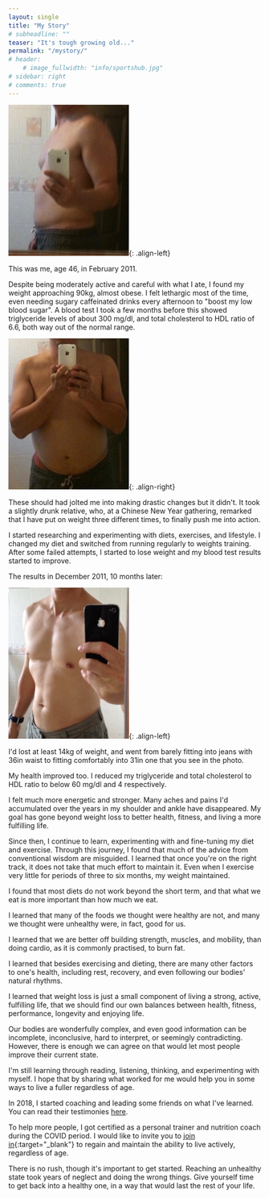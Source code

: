 ```yaml
---
layout: single
title: "My Story"
# subheadline: ""
teaser: "It's tough growing old..."
permalink: "/mystory/"
# header:
    # image_fullwidth: "info/sportshub.jpg"
# sidebar: right
# comments: true
---
```

![February 2011, when I started](/assets/images/201102-1.jpg){: .align-left}

This was me, age 46, in February 2011.

Despite being moderately active and careful with what I ate, I found my weight approaching 90kg, almost obese.
I felt lethargic most of the time, even needing sugary caffeinated drinks every afternoon to "boost my low blood sugar".
A blood test I took a few months before this showed triglyceride levels of about 300 mg/dl, and total cholesterol to HDL ratio of 6.6, both way out of the normal range.

![February 2011, side view](/assets/images/201102-2.jpg){: .align-right}

These should had jolted me into making drastic changes but it didn't.
It took a slightly drunk relative, who, at a Chinese New Year gathering,
remarked that I have put on weight three different times, to finally push me into action.

I started researching and experimenting with diets, exercises, and lifestyle.
I changed my diet and switched from running regularly to weights training.
After some failed attempts, I started to lose weight and my blood test results started to improve.

The results in December 2011, 10 months later:

![December 2011, 10 months after I started](/assets/images/201112.jpg){: .align-left}

I'd lost at least 14kg of weight,
and went from barely fitting into jeans with 36in waist to fitting comfortably into 31in one that you see in the photo.

My health improved too.
I reduced my triglyceride and total cholesterol to HDL ratio to below 60 mg/dl and 4 respectively.

I felt much more energetic and stronger.
Many aches and pains I'd accumulated over the years in my shoulder and ankle have disappeared.
My goal has gone beyond weight loss to better health, fitness, and living a more fulfilling life.

Since then, I continue to learn, experimenting with and fine-tuning my diet and exercise.
Through this journey, I found that much of the advice from conventional wisdom are misguided.
I learned that once you're on the right track, it does not take that much effort to maintain it.
Even when I exercise very little for periods of three to six months, my weight maintained.

I found that most diets do not work beyond the short term, and that what we eat is more important than how much we eat.

I learned that many of the foods we thought were healthy are not, and many we thought were unhealthy were, in fact, good for us.

I learned that we are better off building strength, muscles, and mobility, than doing cardio, as it is commonly practised, to burn fat.

I learned that besides exercising and dieting, there are many other factors to one's health, including rest, recovery, and even following our bodies' natural rhythms.

I learned that weight loss is just a small component of living a strong, active, fulfilling life, that we should find our own balances between health, fitness, performance, longevity and enjoying life.

Our bodies are wonderfully complex, and even good information can be incomplete, inconclusive, hard to interpret, or seemingly contradicting.
However, there is enough we can agree on that would let most people improve their current state.

I'm still learning through reading, listening, thinking, and experimenting with myself.
I hope that by sharing what worked for me would help you in some ways to live a fuller regardless of age.

In 2018, I started coaching and leading some friends on what I've learned.
You can read their testimonies [here](/testimonies).

To help more people, I got certified as a personal trainer and nutrition coach during the COVID period.
I would like to invite you to [join in](https://forms.gle/WsBVSzgSTPhMQDW1A){:target="_blank"} to regain and maintain the ability to live actively, regardless of age.

There is no rush, though it's important to get started.
Reaching an unhealthy state took years of neglect and doing the wrong things.
Give yourself time to get back into a healthy one, in a way that would last the rest of your life.
